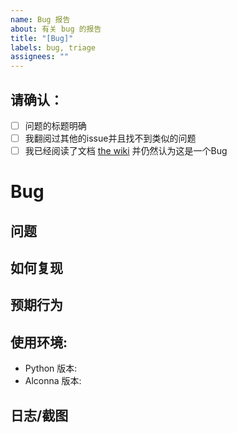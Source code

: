 ```yaml
---
name: Bug 报告
about: 有关 bug 的报告
title: "[Bug]"
labels: bug, triage
assignees: ""
---
```


## 请确认：
<!-- 确认后，请将方括号的空格替换为 x -->
* [ ] 问题的标题明确
* [ ] 我翻阅过其他的issue并且找不到类似的问题
* [ ] 我已经阅读了文档 [the wiki](https://arcletproject.github.io/docs/alconna/tutorial) 并仍然认为这是一个Bug

# Bug

## 问题
<!-- 你遇到的问题 -->

## 如何复现
<!-- 如何复现错误 -->

## 预期行为
<!-- 你希望如何更改/原本应该是怎样的 -->

## 使用环境:
- Python 版本: 
- Alconna 版本: 

## 日志/截图
<!-- 将任何有关的日志/截图放到这里（如：控制台输出) -->
